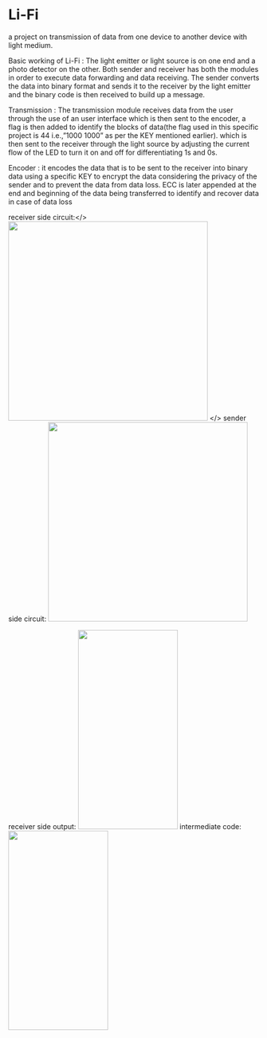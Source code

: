 # Li-Fi
a project on transmission of data from one device to another device with light medium.

Basic working of Li-Fi : The light emitter or light
 source is on one end and a photo detector on the
 other. Both sender and receiver has both the
 modules in order to execute data forwarding and
 data receiving. The sender converts the data into
 binary format and sends it to the receiver by the
 light emitter and the binary code is then received to
 build up a message.

Transmission : The transmission module receives
 data from the user through the use of an user
 interface which is then sent to the encoder, a flag is
 then added to identify the blocks of data(the flag
 used in this specific project is 44 i.e.,”1000 1000” as
 per the KEY mentioned earlier). which is then sent
 to the receiver through the light source by
 adjusting the current flow of the LED to turn it on
 and off for differentiating 1s and 0s.
 
 Encoder :  it encodes the data that is to be sent to
 the receiver into binary data using a specific KEY to
 encrypt the data considering the privacy of the
 sender and to prevent the data from data loss. ECC
 is later appended at the end and beginning of the
 data being transferred to identify and recover data
 in case of data loss

receiver side circuit:</>
<img src="https://github.com/Hariharan200930/Li-Fi/assets/129237134/e30624af-9a2c-4e39-8fa7-fa468af83d91" width="400" height="400" />
</>
sender side circuit:
<img src="https://github.com/Hariharan200930/Li-Fi/assets/129237134/3ec8840e-be53-4bc3-a2cf-971ed56ec4b5" width="400" height="400" />

receiver side output:
<img src="https://github.com/Hariharan200930/Li-Fi/assets/129237134/429644ef-8c65-47e5-ac80-69beef83a8da" width="200" height="400" />
intermediate code:
<img src="https://github.com/Hariharan200930/Li-Fi/assets/129237134/d57bf61b-3ef7-4304-90ab-c619f4f22b54" width="200" height="400" />

